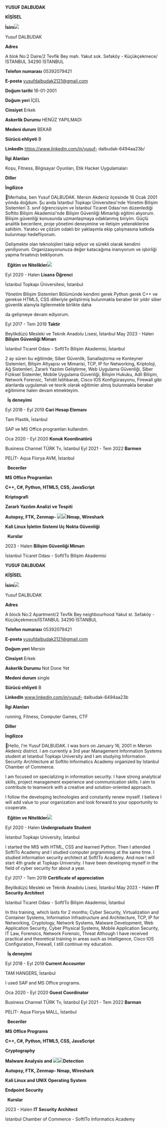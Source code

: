**YUSUF DALBUDAK**

**KİŞİSEL**

**İsim![](Aspose.Words.cf7b01ea-2750-42bc-a61f-05b40bf69b02.001.png)**

Yusuf DALBUDAK

**Adres**

A blok No:2 Daire/2 Tevfik Bey mah. Yakut sok. Sefaköy - Küçükçekmece/İSTANBUL 34290 İSTANBUL

**Telefon numarası** 05392079421

**E-posta** yusufdalbudak2121@gmail.com

**Doğum tarihi** 16-01-2001

**Doğum yeri** İÇEL

**Cinsiyet** Erkek

**Askerlik Durumu** HENÜZ YAPILMADI

**Medeni durum** BEKAR

**Sürücü ehliyeti** B

**LinkedIn** https://www.linkedin.com/in/yusuf- dalbudak-6494aa23b/

**İlgi Alanları**

Koşu, Fitness, Bilgisayar Oyunları, Etik Hacker Uygulamaları

**Diller**

**İngilizce**

Merhaba, ben Yusuf DALBUDAK. Mersin Akdeniz ilçesinde 16 Ocak 2001 yılında doğdum. Şu anda İstanbul Topkapı Üniversitesi'nde Yönetim Bilişim Sistemleri 3. sınıf öğrencisiyim ve İstanbul Ticaret Odası'nın düzenlediği Softito Bilişim Akademisi'nde Bilişim Güvenliği Mimarlığı eğitimi alıyorum. Bilişim güvenliği konusunda uzmanlaşmaya odaklanmış biriyim. Güçlü analitik becerilere, proje yönetimi deneyimine ve iletişim yeteneklerine sahibim. Yaratıcı ve çözüm odaklı bir yaklaşımla ekip çalışmasına katkıda bulunmayı hedefliyorum.

Gelişmekte olan teknolojileri takip ediyor ve sürekli olarak kendimi yeniliyorum. Organizasyonunuza değer katacağıma inanıyorum ve işbirliği yapma fırsatınızı bekliyorum.

` `**Eğitim ve Nitelikler![](Aspose.Words.cf7b01ea-2750-42bc-a61f-05b40bf69b02.002.png)**

Eyl 2020 - Halen **Lisans Öğrenci**

İstanbul Topkapı Üniversitesi, İstanbul

Yönetim Bilişim Sistemleri Bölümünde kendimi gerek Python gerek C++ ve gerekse HTML5, CSS dilleriyle geliştirmiş bulunmakla beraber bir yıldır siber güvenlik alanıyla ilgilenmekle birlikte daha

da gelişmeye devam ediyorum.

Eyl 2017 - Tem 2019 **Taktir**

Beylikdüzü Mesleki ve Teknik Anadolu Lisesi, İstanbul May 2023 - Halen **Bilişim Güvenliği Mimarı**

İstanbul Ticaret Odası - SoftITo Bilişim Akademisi, İstanbul

2 ay süren bu eğitimde; Siber Güvenlik, Sanallaştırma ve Konteyner Sistemleri, Bilişim Altyapısı ve Mimarisi, TCP, IP for Networking, Kriptoloji, Ağ Sistemleri, Zararlı Yazılım Geliştirme, Web Uygulama Güvenliği, Siber Fiziksel Sistemler, Mobile Uygulama Güvenliği, Bilişim Hukuku, Adli Bilişim, Network Forensic, Tehdit İstihbaratı, Cisco IOS Konfigürasyonu, Firewall gibi alanlarda uygulamalı ve teorik olarak eğitimler almış bulunmakla beraber eğitimime halen devam etmekteyim.

` `**İş deneyimi**

Eyl 2018 - Eyl 2019 **Cari Hesap Elemanı**

Tam Plastik, İstanbul

SAP ve MS Office programları kullandım.

Oca 2020 - Eyl 2020 **Konuk Koordinatörü**

Business Channel TÜRK Tv, İstanbul Eyl 2021 - Tem 2022 **Barmen**

PELİT- Aqua Florya AVM, İstanbul

` `**Beceriler**

**MS Office Programları**

**C++, C#, Python, HTML5, CSS, JavaScript**

**Kriptografi**

**Zararlı Yazılım Analizi ve Tespiti**


**Autopsy, FTK, Zenmap- ![](Aspose.Words.cf7b01ea-2750-42bc-a61f-05b40bf69b02.003.png)![](Aspose.Words.cf7b01ea-2750-42bc-a61f-05b40bf69b02.004.png)Nmap, Wireshark**

**Kali Linux İşletim Sistemi Uç Nokta Güvenliği**

` `**Kurslar**

2023 - Halen **Bilişim Güvenliği Mimarı**

İstanbul Ticaret Odası - SoftITo Bilişim Akademisi

**YUSUF DALBUDAK**

**KİŞİSEL**

**İsim![](Aspose.Words.cf7b01ea-2750-42bc-a61f-05b40bf69b02.005.png)**

Yusuf DALBUDAK

**Adres**

A block No:2 Apartment/2 Tevfik Bey neighbourhood Yakut st. Sefaköy - Küçükçekmece/İSTANBUL 34290 İSTANBUL

**Telefon numarası** 05392079421

**E-posta** yusufdalbudak2121@gmail.com

**Doğum yeri** Mersin

**Cinsiyet** Erkek

**Askerlik Durumu** Not Done Yet

**Medeni durum** single

**Sürücü ehliyeti** B

**LinkedIn** www.linkedin.com/in/yusuf- dalbudak-6494aa23b

**İlgi Alanları**

running, Fitness, Computer Games, CTF

**Diller**

**İngilizce**

Hello, I'm Yusuf DALBUDAK. I was born on January 16, 2001 in Mersin Akdeniz district. I am currently a 3rd year Management Information Systems student at Istanbul Topkapı University and I am studying Information Security Architecture at Softito Informatics Academy organized by Istanbul Chamber of Commerce.

I am focused on specializing in information security. I have strong analytical skills, project management experience and communication skills. I aim to contribute to teamwork with a creative and solution-oriented approach.

I follow the developing technologies and constantly renew myself. I believe I will add value to your organization and look forward to your opportunity to cooperate.

` `**Eğitim ve Nitelikler![](Aspose.Words.cf7b01ea-2750-42bc-a61f-05b40bf69b02.006.png)**

Eyl 2020 - Halen **Undergraduate Student**

İstanbul Topkapı University, İstanbul

I started the MIS with HTML, CSS and learned Python. Then I attended SoftITo Academy and I studied computer prgramming at the same time. I studied information security architect at SoftITo Academy. And now I will start 4th grade at Topkapı University. I have been developing myself in the field of cyber security for about a year.

Eyl 2017 - Tem 2019 **Certificate of appreciation**

Beylikdüzü Mesleki ve Teknik Anadolu Lisesi, İstanbul May 2023 - Halen **IT Security Architect**

İstanbul Ticaret Odası - SoftITo Bilişim Akademisi, İstanbul

In this training, which lasts for 2 months; Cyber Security, Virtualization and Container Systems, Information Infrastructure and Architecture, TCP, IP for Networking, Cryptology, Network Systems, Malware Development, Web Application Security, Cyber Physical Systems, Mobile Application Security, IT Law, Forensics, Network Forensic, Threat Although I have received practical and theoretical training in areas such as Intelligence, Cisco IOS Configuration, Firewall, I still continue my education.

` `**İş deneyimi**

Eyl 2018 - Eyl 2019 **Current Accounter**

TAM HANGERS, İstanbul

I used SAP and MS Office programs.

Oca 2020 - Eyl 2020 **Guest Coordinator**

Business Channel TÜRK Tv, İstanbul Eyl 2021 - Tem 2022 **Barman**

PELİT- Aqua Florya MALL, İstanbul

` `**Beceriler**

**MS Office Programs**

**C++, C#, Python, HTML5, CSS, JavaScript**

**Cryptography**


**Malware Analysis and ![](Aspose.Words.cf7b01ea-2750-42bc-a61f-05b40bf69b02.003.png)![](Aspose.Words.cf7b01ea-2750-42bc-a61f-05b40bf69b02.007.png)Detection**

**Autopsy, FTK, Zenmap- Nmap, Wireshark**

**Kali Linux and UNIX Operating System**

**Endpoint Security**

` `**Kurslar**

2023 - Halen **IT Security Architect**

Istanbul Chamber of Commerce - SoftITo Informatics Academy
